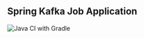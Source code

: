 ## Spring Kafka Job Application

![Java CI with Gradle](https://github.com/m1theus/kafka-spring-async-jobs/workflows/Java%20CI%20with%20Gradle/badge.svg)
